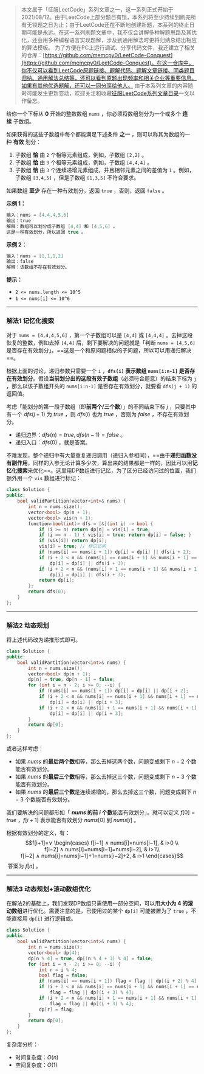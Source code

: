 > 本文属于「征服LeetCode」系列文章之一，这一系列正式开始于2021/08/12。由于LeetCode上部分题目有锁，本系列将至少持续到刷完所有无锁题之日为止；由于LeetCode还在不断地创建新题，本系列的终止日期可能是永远。在这一系列刷题文章中，我不仅会讲解多种解题思路及其优化，还会用多种编程语言实现题解，涉及到通用解法时更将归纳总结出相应的算法模板。
> <b></b>
> 为了方便在PC上运行调试、分享代码文件，我还建立了相关的仓库：[https://github.com/memcpy0/LeetCode-Conquest](https://github.com/memcpy0/LeetCode-Conquest)。在这一仓库中，你不仅可以看到LeetCode原题链接、题解代码、题解文章链接、同类题目归纳、通用解法总结等，还可以看到原题出现频率和相关企业等重要信息。如果有其他优选题解，还可以一同分享给他人。
> <b></b>
> 由于本系列文章的内容随时可能发生更新变动，欢迎关注和收藏[征服LeetCode系列文章目录](https://memcpy0.blog.csdn.net/article/details/119656559)一文以作备忘。

给你一个下标从 **0** 开始的整数数组 `nums` ，你必须将数组划分为一个或多个 **连续** 子数组。

如果获得的这些子数组中每个都能满足下述条件 **之一** ，则可以称其为数组的一种 **有效** 划分：
1.  子数组 **恰** 由 `2` 个相等元素组成，例如，子数组 `[2,2]` 。
2.  子数组 **恰** 由 `3` 个相等元素组成，例如，子数组 `[4,4,4]` 。
3.  子数组 **恰** 由 `3` 个连续递增元素组成，并且相邻元素之间的差值为 `1` 。例如，子数组 `[3,4,5]` ，但是子数组 `[1,3,5]` 不符合要求。

如果数组 **至少** 存在一种有效划分，返回 `true` ，否则，返回 `false` 。

**示例 1：**
```java
输入：nums = [4,4,4,5,6]
输出：true
解释：数组可以划分成子数组 [4,4] 和 [4,5,6] 。
这是一种有效划分，所以返回 true 。
```
**示例 2：**
```java
输入：nums = [1,1,1,2]
输出：false
解释：该数组不存在有效划分。
```
**提示：**
-   `2 <= nums.length <= 10^5`
-   `1 <= nums[i] <= 10^6`

---
### 解法1 记忆化搜索
对于 `nums = [4,4,4,5,6]`  ，第一个子数组可以是 `[4,4]` 或 `[4,4,4]` 。去掉这段恢复的整数，例如去掉 `[4,4]` 后，剩下要解决的问题就是「判断 `nums = [4,5,6]` 是否存在有效划分」。==这是一个和原问题相似的子问题，所以可以用递归解决==。

根据上面的讨论，递归参数只需要一个 `i` ，**`dfs(i)` 表示数组 `nums[i:n-1]` 是否存在有效划分**。假设**当前划分出的这段有效子数组**（必须符合题意）的结束下标为 `j` ，那么以该子数组开头的 `nums[i:n-1]` 是否存在有效划分，就要看 `dfs(j + 1)` 的返回值。

考虑「能划分的第一段子数组（即**前两个/三个数**）」的不同结束下标 $j$ ，只要其中有一个 $dfs(j + 1)$ 为 $true$ ，则 $dfs(i)$ 也为 $true$ ，否则为 $false$ ，不存在有效划分。
- 递归边界：$dfs(n) = true, dfs(n - 1) = false$ 。
- 递归入口：$dfs(0)$ ，就是答案。
 
不难发现，整个递归中有大量重复递归调用（递归入参相同），==由于**递归函数没有副作用**，同样的入参无论计算多少次，算出来的结果都是一样的，因此可以用**记忆化搜索**来优化==。这里用DP数组进行记忆，为了区分已经访问过的位置，我们额外用一个 `vis` 数组进行标记：
```cpp
class Solution { 
public:
    bool validPartition(vector<int>& nums) { 
        int n = nums.size();
        vector<bool> dp(n + 1); 
        vector<bool> vis(n + 1);
        function<bool(int)> dfs = [&](int i) -> bool {  
            if (i >= n) return dp[n] = vis[i] = true;
            if (i == n - 1) { vis[i] = true; return dp[i] = false; }
            if (vis[i]) return dp[i];
            vis[i] = true; // 标记访问
            if (nums[i] == nums[i + 1]) dp[i] = dp[i] || dfs(i + 2);
            if (i + 2 < n && (nums[i] == nums[i + 1] && nums[i + 1] == nums[i + 2])) 
                dp[i] = dp[i] || dfs(i + 3); 
            if (i + 2 < n && (nums[i] + 1 == nums[i + 1] && nums[i + 1] + 1 == nums[i + 2]))
                dp[i] = dp[i] || dfs(i + 3); 
            return dp[i];
        }; 
        return dfs(0);
    }
};
```

---
### 解法2 动态规划
将上述代码改为递推形式即可。
```cpp
class Solution { 
public:
    bool validPartition(vector<int>& nums) {  
        int n = nums.size();
        vector<bool> dp(n + 1); 
        dp[n] = true, dp[n - 1] = false; 
        for (int i = n - 2; i >= 0; --i) {
            if (nums[i] == nums[i + 1]) dp[i] = dp[i] || dp[i + 2];
            if (i + 2 < n && nums[i] == nums[i + 1] && nums[i + 1] == nums[i + 2])
                dp[i] = dp[i] || dp[i + 3]; 
            if (i + 2 < n && nums[i] + 1 == nums[i + 1] && nums[i + 1] + 1 == nums[i + 2])
                dp[i] = dp[i] || dp[i + 3];
        }
        return dp[0];
    }
};
```
或者这样考虑：
- 如果 $\textit{nums}$ 的**最后两个数**相等，那么去掉这两个数，问题变成剩下 $n-2$ 个数能否有效划分。
- 如果 $\textit{nums}$ 的**最后三个数**相等，那么去掉这三个数，问题变成剩下 $n-3$ 个数能否有效划分。
- 如果 $\textit{nums}$ 的**最后三个数**是连续递增的，那么去掉这三个数，问题变成剩下 $n-3$ 个数能否有效划分。

我们要解决的问题都形如「 **$\textit{nums}$ 的前 $i$ 个数**能否有效划分」。就可以定义 $f[0]=true$ ，$f[i+1]$ 表示能否有效划分 $\textit{nums}[0]$ 到 $\textit{nums}[i]$ 。

根据有效划分的定义，有：
$$f[i+1]=∨ \begin{cases}
f[i−1] ∧ nums[i]=nums[i−1], & i>0 \\
f[i−2] ∧ nums[i]=nums[i−1]=nums[i−2], & i>1\\
f[i−2] ∧ nums[i]=nums[i−1]+1=nums[i−2]+2, & i>1
\end{cases}$$
​
 答案为 $f[n]$ 。

---
### 解法3 动态规划+滚动数组优化
在解法2的基础上，我们发现DP数组只需使用一部分空间，可以用**大小为 $4$ 的滚动数组**进行优化。需要注意的是，已使用过的某个 `dp[i]` 可能被置为了 `true` ，不能直接用 `dp[i]` 进行逻辑或。
```cpp
class Solution { 
public:
    bool validPartition(vector<int>& nums) {  
        int n = nums.size();
        vector<bool> dp(4); 
        dp[n % 4] = true, dp[(n % 4 + 3) % 4] = false; 
        for (int i = n - 2; i >= 0; --i) {
            int r = i % 4; 
            bool flag = false;
            if (nums[i] == nums[i + 1]) flag = flag || dp[(i + 2) % 4];
            if (i + 2 < n && nums[i] == nums[i + 1] && nums[i + 1] == nums[i + 2])
                flag = flag || dp[(i + 3) % 4]; 
            if (i + 2 < n && nums[i] + 1 == nums[i + 1] && nums[i + 1] + 1 == nums[i + 2])
                flag = flag || dp[(i + 3) % 4];
            dp[r] = flag;
        }
        return dp[0];
    }
};
```
复杂度分析：
- 时间复杂度：$O(n)$
- 空间复杂度：$O(1)$ 